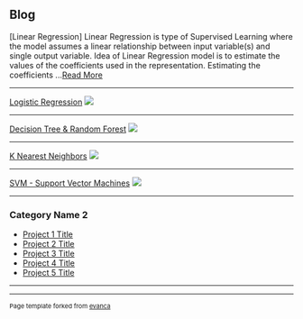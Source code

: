 ## Blog

[Linear Regression]
Linear Regression is type of Supervised Learning where the model assumes a linear relationship between input variable(s) and single output variable. Idea of Linear Regression model is to estimate the values of the coefficients used in the representation. Estimating the coefficients ...[Read More](/sample_page)
<!-- <img src="images/dummy_thumbnail.jpg?raw=true"/> -->

---
[Logistic Regression](/pdf/sample_presentation.pdf)
<img src="images/dummy_thumbnail.jpg?raw=true"/>

---
[Decision Tree & Random Forest](http://example.com/)
<img src="images/dummy_thumbnail.jpg?raw=true"/>

---
[K Nearest Neighbors](http://example.com/)
<img src="images/dummy_thumbnail.jpg?raw=true"/>

---
[SVM - Support Vector Machines](http://example.com/)
<img src="images/dummy_thumbnail.jpg?raw=true"/>

---
### Category Name 2

- [Project 1 Title](http://example.com/)
- [Project 2 Title](http://example.com/)
- [Project 3 Title](http://example.com/)
- [Project 4 Title](http://example.com/)
- [Project 5 Title](http://example.com/)

---




---
<p style="font-size:11px">Page template forked from <a href="https://github.com/evanca/quick-portfolio">evanca</a></p>
<!-- Remove above link if you don't want to attibute -->